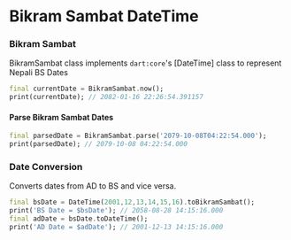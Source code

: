 # Bikram Sambat DateTime

### Bikram Sambat
BikramSambat class implements `dart:core`'s [DateTime] class to represent Nepali BS Dates
```dart
final currentDate = BikramSambat.now();
print(currentDate); // 2082-01-16 22:26:54.391157
```

#### Parse Bikram Sambat Dates
```dart
final parsedDate = BikramSambat.parse('2079-10-08T04:22:54.000');
print(parsedDate); // 2079-10-08 04:22:54.000
```

### Date Conversion
Converts dates from AD to BS and vice versa.

```dart
final bsDate = DateTime(2001,12,13,14,15,16).toBikramSambat();
print('BS Date = $bsDate'); // 2058-08-28 14:15:16.000
final adDate = bsDate.toDateTime();
print('AD Date = $adDate'); // 2001-12-13 14:15:16.000
```
